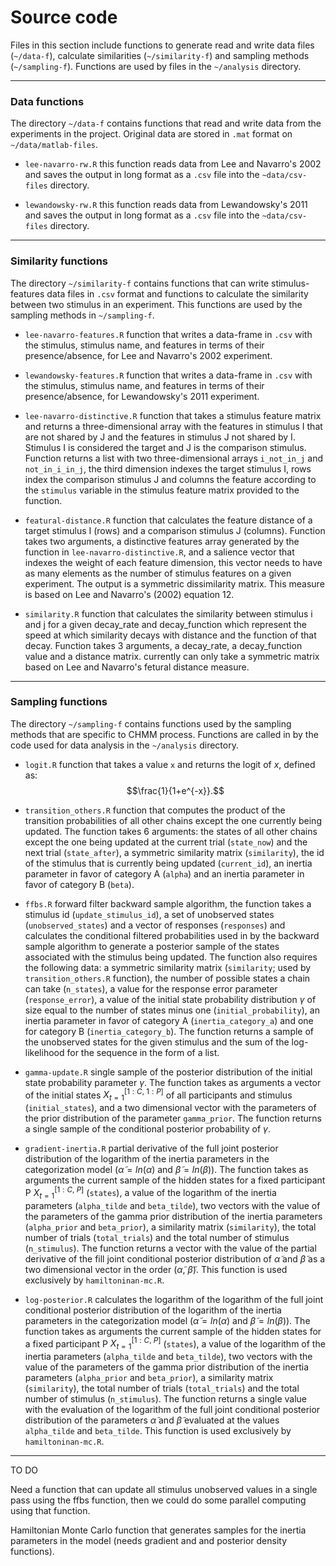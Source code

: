 # Source code

Files in this section include functions to generate read and write data files 
(`~/data-f`), calculate similarities (`~/similarity-f`) and sampling methods 
(`~/sampling-f`). Functions are used by files in the `~/analysis` directory.

----

### Data functions

The directory `~/data-f` contains functions that read and write data from the 
experiments in the project. Original data are stored in `.mat` format on 
`~/data/matlab-files`.

  - `lee-navarro-rw.R` this function reads data from Lee and Navarro's 2002 
  and saves the output in long format as a `.csv` file into the 
  `~data/csv-files` directory.
  
  - `lewandowsky-rw.R` this function reads data from Lewandowsky's 2011 
  and saves the output in long format as a `.csv` file into the 
  `~data/csv-files` directory.
  
----

### Similarity functions

The directory `~/similarity-f` contains functions that can write 
stimulus-features data files in `.csv` format and functions to calculate the 
similarity between two stimulus in an experiment. This functions are used by 
the sampling methods in `~/sampling-f`.

  - `lee-navarro-features.R` function that writes a data-frame in `.csv` with 
  the stimulus, stimulus name, and features in terms of their presence/absence,
  for Lee and Navarro's 2002 experiment.
  
  - `lewandowsky-features.R` function that writes a data-frame in `.csv` with 
  the stimulus, stimulus name, and features in terms of their presence/absence,
  for Lewandowsky's 2011 experiment.

  - `lee-navarro-distinctive.R` function that takes a stimulus feature matrix 
  and returns a three-dimensional array with the features in stimulus I that 
  are not shared by J and the features in stimulus J not shared by I. Stimulus
  I is considered the target and J is the comparison stimulus. Function returns
  a list with two three-dimensional arrays `i_not_in_j` and `not_in_i_in_j`, the
  third dimension indexes the target stimulus I, rows index the comparison
  stimulus J and columns the feature according to the `stimulus` variable in the 
  stimulus feature matrix provided to the function.
  
  - `featural-distance.R` function that calculates the feature distance of a 
  target stimulus I (rows) and a comparison stimulus J (columns). Function takes
  two arguments, a distinctive features array generated by the function in
  `lee-navarro-distinctive.R`, and a salience vector that indexes the weight of
  each feature dimension, this vector needs to have as many elements as 
  the number of stimulus features on a given experiment. The output is a 
  symmetric dissimilarity matrix. This measure is based on Lee and Navarro's 
  (2002) equation 12.
  
  - `similarity.R` function that calculates the similarity between stimulus i
  and j for a given decay_rate and decay_function which represent the speed at
  which similarity decays with distance and the function of that decay. Function
  takes 3 arguments, a decay_rate, a decay_function value and a distance matrix.
  currently can only take a symmetric matrix based on Lee and Navarro's fetural
  distance measure.
  
----

### Sampling functions

The directory `~/sampling-f` contains functions used by the sampling methods 
that are specific to CHMM process. Functions are called in by the code used for 
data analysis in the `~/analysis` directory.

  - `logit.R` function that takes a value `x` and returns the logit of $x$, 
  defined as: $$\frac{1}{1+e^{-x}}.$$

  - `transition_others.R` function that computes the product of the transition
  probabilities of all other chains except the one currently being updated. The
  function takes 6 arguments: the states of all other chains except the one 
  being updated at the current trial (`state_now`) and the next trial 
  (`state_after`), a symmetric similarity matrix (`similarity`), the id of the 
  stimulus that is currently being updated (`current_id`), an inertia parameter 
  in favor of category A (`alpha`) and an inertia parameter in favor of category 
  B (`beta`).
  
  - `ffbs.R` forward filter backward sample algorithm, the function takes a 
  stimulus id (`update_stimulus_id`), a set of unobserved states 
  (`unobserved_states`) and a vector of responses (`responses`) and calculates 
  the conditional filtered probabilities used in by the backward sample 
  algorithm to generate a posterior sample of the states associated with the 
  stimulus being updated. The function also requires the following data:
  a symmetric similarity matrix (`similarity`; used by `transition_others.R` 
  function), the number of possible states a chain can take (`n_states`), a 
  value for the response error parameter (`response_error`), a value of the 
  initial state probability distribution $\gamma$ of size equal to the number of 
  states minus one (`initial_probability`), an inertia parameter in favor of 
  category A (`inertia_category_a`) and one for category B 
  (`inertia_category_b`). The function returns a sample of the unobserved states 
  for the given stimulus and the sum of the log-likelihood for the sequence in 
  the form of a list.
  
  - `gamma-update.R` single sample of the posterior distribution of the initial
  state probability parameter $\gamma$. The function takes as arguments a vector
  of the initial states $X_{t=1}^{[1:C,\ 1:P]}$ of all participants and 
  stimulus (`initial_states`), and a two dimensional vector with the parameters 
  of the prior distribution of the parameter `gamma_prior`. The function returns
  a single sample of the conditional posterior probability of $\gamma$.
  
  - `gradient-inertia.R` partial derivative of the full joint posterior 
  distribution of the logarithm of the inertia parameters in the categorization 
  model ($\tilde{\alpha} = ln(\alpha)$ and $\tilde{\beta} = ln(\beta)$). The 
  function takes as arguments the current sample of the hidden states for a 
  fixed participant P $X_{t=1}^{[1:C,\ P]}$ (`states`), a value of the logarithm 
  of the inertia parameters (`alpha_tilde` and `beta_tilde`), two vectors with 
  the value of the parameters of the gamma prior distribution of the inertia 
  parameters (`alpha_prior` and `beta_prior`), a similarity matrix 
  (`similarity`), the total number of trials (`total_trials`) and the total 
  number of stimulus (`n_stimulus`). The function returns a vector with the 
  value of the partial derivative of the fill joint conditional posterior 
  distribution of $\tilde{\alpha}$ and $\tilde{\beta}$ as a two dimensional 
  vector in the order ($\tilde{\alpha}$, $\tilde{\beta}$). This function is used 
  exclusively by `hamiltoninan-mc.R`.

  - `log-posterior.R` calculates the logarithm of the logarithm of the full 
  joint conditional posterior distribution of the logarithm of the inertia 
  parameters in the categorization model ($\tilde{\alpha} = ln(\alpha)$ and 
  $\tilde{\beta} = ln(\beta)$). The function takes as arguments the current 
  sample of the hidden states for a fixed participant P $X_{t=1}^{[1:C,\ P]}$ 
  (`states`), a value of the logarithm  of the inertia parameters (`alpha_tilde` 
  and `beta_tilde`), two vectors with the value of the parameters of the gamma 
  prior distribution of the inertia parameters (`alpha_prior` and `beta_prior`), 
  a similarity matrix (`similarity`), the total number of trials 
  (`total_trials`) and the total number of stimulus (`n_stimulus`). The function
  returns a single value with the evaluation of the logarithm of the full joint
  conditional posterior distribution of the parameters $\tilde{\alpha}$ and 
  $\tilde{\beta}$ evaluated at the values `alpha_tilde` and `beta_tilde`. This 
  function is used exclusively by `hamiltoninan-mc.R`. 


----

TO DO

Need a function that can update all stimulus unobserved values in a single 
pass using the ffbs function, then we could do some parallel computing using 
that function.

Hamiltonian Monte Carlo function that generates samples for the inertia 
parameters in the model (needs gradient and and posterior density functions).
